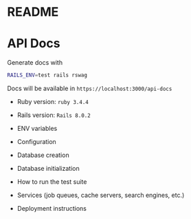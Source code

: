 # README

# API Docs

Generate docs with
```bash
RAILS_ENV=test rails rswag
```
Docs will be available in `https://localhost:3000/api-docs`

* Ruby version: `ruby 3.4.4`
* Rails version: `Rails 8.0.2`

* ENV variables

* Configuration

* Database creation

* Database initialization

* How to run the test suite

* Services (job queues, cache servers, search engines, etc.)

* Deployment instructions

